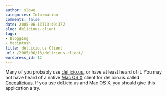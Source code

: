 ```yaml
---
author: slowe
categories: Information
comments: false
date: 2005-06-13T13:49:37Z
slug: delicious-client
tags:
- Blogging
- Macintosh
title: del.icio.us Client
url: /2005/06/13/delicious-client/
wordpress_id: 12
---
```


Many of you probably use [del.icio.us](http://del.icio.us/), or have at least heard of it. You may not have heard of a native [Mac OS X](http://www.apple.com/macosx/) client for del.icio.us called [Cocoalicious](http://www.scifihifi.com/cocoalicious/). If you use del.icio.us and Mac OS X, you should give this application a try.
